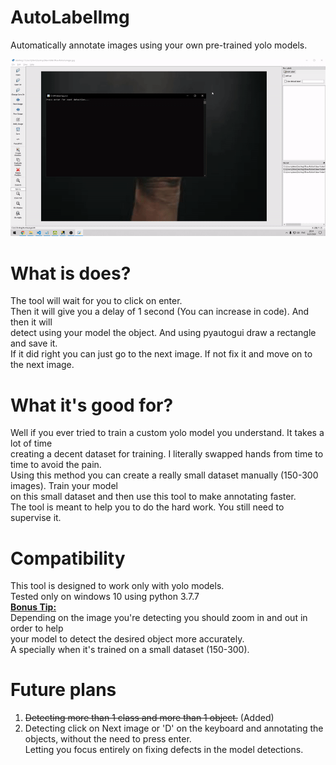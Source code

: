 # AutoLabelImg
Automatically annotate images using your own pre-trained yolo models.

![showcase](showcase%20(2).gif)
# What is does?
The tool will wait for you to click on enter.</br>
Then it will give you a delay of 1 second (You can increase in code). And then it will</br>
detect using your model the object. And using pyautogui draw a rectangle and save it.</br>
If it did right you can just go to the next image. If not fix it and move on to the next image.

# What it's good for?
Well if you ever tried to train a custom yolo model you understand. It takes a lot of time</br>
creating a decent dataset for training. I literally swapped hands from time to time to avoid the pain.</br>
Using this method you can create a really small dataset manually (150-300 images). Train your model</br>
on this small dataset and then use this tool to make annotating faster.</br>
The tool is meant to help you to do the hard work. You still need to supervise it.

# Compatibility
This tool is designed to work only with yolo models.</br>
Tested only on windows 10 using python 3.7.7</br>
**<ins>Bonus Tip:<ins>**</br>
Depending on the image you're detecting you should zoom in and out in order to help</br>
your model to detect the desired object more accurately. </br>
A specially when it's trained on a small dataset (150-300).

# Future plans
1) ~~Detecting more than 1 class and more than 1 object.~~ (Added)
2) Detecting click on Next image or 'D' on the keyboard and annotating the objects, without the need to press enter.</br>
   Letting you focus entirely on fixing defects in the model detections.

